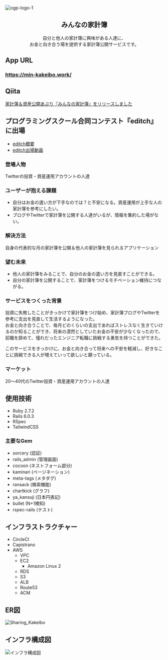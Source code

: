 ![ogp-logo-1](https://user-images.githubusercontent.com/67212652/106421436-0cf72300-64a0-11eb-973f-73e83396485c.png)

<h2 align="center">みんなの家計簿</h2>
<p align="center">自分と他人の家計簿に興味がある人達に、<br>お金と向き合う場を提供する家計簿公開サービスです。</p>

## App URL
### **https://min-kakeibo.work/**

## Qiita
[家計簿＆資産公開あぷり『みんなの家計簿』をリリースしました](https://qiita.com/riri34566/items/9d37f23da04ab618bd52)

## プログラミングスクール合同コンテスト『editch』に出場
- [editch概要](https://editch.org/)
- [editch出場動画](https://youtu.be/sBtM49LsjjM?t=1932)

### 登場人物
Twitterの投資・資産運用アカウントの人達

### ユーザーが抱える課題
- 自分はお金の遣い方が下手なのでは？と不安になる。資産運用が上手な人の家計簿を参考にしたい。
- ブログやTwitterで家計簿を公開する人達がいるが、情報を集約した場がない。

### 解決方法
自身の代表的な月の家計簿を公開＆他人の家計簿を見られるアプリケーション

### 望む未来
- 他人の家計簿をみることで、自分のお金の遣い方を見直すことができる。
- 自分の家計簿を公開することで、家計簿をつけるモチベーション維持につながる。

### サービスをつくった背景
投資に失敗したことがきっかけで家計簿をつけ始め、家計簿ブログやTwitterを参考に支出を見直して生活するようになった。<br>
お金と向き合うことで、毎月どのくらいの支出であればストレスなく生きていけるのか知ることができ、将来の漠然としていたお金の不安が少なくなったので、前職を辞めて、憧れだったエンジニア転職に挑戦する勇気を持つことができた。<br>

このサービスをきっかけに、お金と向き合って将来への不安を軽減し、好きなことに挑戦できる人が増えていって欲しいと願っている。

### マーケット
20〜40代のTwitter投資・資産運用アカウントの人達

## 使用技術
- Ruby 2.7.2
- Rails 6.0.3
- RSpec
- TailwindCSS

### 主要なGem
- sorcery (認証)
- rails_admin (管理画面)
- cocoon (ネストフォーム部分)
- kaminari (ページネーション)
- meta-tags (メタダグ)
- ransack (検索機能)
- chartkick (グラフ)
- ya_kansuji (日本円表記)
- bullet (N+1検知)
- rspec-rails (テスト)

## インフラストラクチャー
- CircleCI
- Capistrano
- AWS
  - VPC
  - EC2
    - Amazon Linux 2
  - RDS
  - S3
  - ALB
  - Route53
  - ACM

## ER図
![Sharing_Kakeibo](https://user-images.githubusercontent.com/67212652/106415612-df57ad00-6492-11eb-9fb0-b7c23cc7737f.png)

## インフラ構成図
![インフラ構成図](https://user-images.githubusercontent.com/67212652/106415913-9c4a0980-6493-11eb-9aa8-e94677f436cc.png)
